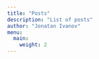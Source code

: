 ```yaml
---
title: "Posts"
description: "List of posts"
author: "Jonatan Ivanov"
menu:
  main:
    weight: 2
---
```

